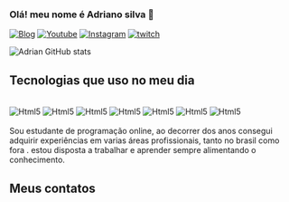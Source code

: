 ### Olá! meu nome é Adriano silva 🤝

[![Blog](https://img.shields.io/website-up-down-green-red/http/monip.org.svg)](#)
[![Youtube](https://img.shields.io/badge/YouTube-FF0000?style=for-the-badge&logo=youtube&logoColor=white)](#)
[![Instagram](https://img.shields.io/badge/Instagram-E4405F?style=for-the-badge&logo=instagram&logoColor=white)](https://www.instagram.com/adr.stark/)
[![twitch](https://img.shields.io/badge/Twitch-9146FF?style=for-the-badge&logo=twitch&logoColor=white)](#)

![Adrian GitHub stats](https://github-readme-stats.vercel.app/api?username=adrianwift&show_icons=true&theme=dracula)
## Tecnologias que uso no meu dia 
<div style="display: inline_block"><br/>
<img aling="center" alt="Html5" src="https://img.shields.io/badge/HTML5-E34F26?style=for-the-badge&logo=html5&logoColor=white" />
<img aling="center" alt="Html5" src="https://img.shields.io/badge/CSS3-1572B6?style=for-the-badge&logo=css3&logoColor=white" />
<img aling="center" alt="Html5" src="https://img.shields.io/badge/JavaScript-323330?style=for-the-badge&logo=javascript&logoColor=F7DF1E" />
<img aling="center" alt="Html5" src="https://img.shields.io/badge/Python-14354C?style=for-the-badge&logo=python&logoColor=white" />

<img aling="center" alt="Html5" src="https://img.shields.io/badge/Node.js-43853D?style=for-the-badge&logo=node.js&logoColor=white" />
<img aling="center" alt="Html5" src="https://img.shields.io/badge/TypeScript-007ACC?style=for-the-badge&logo=typescript&logoColor=white" />
<img aling="center" alt="Html5" src="https://img.shields.io/badge/React-20232A?style=for-the-badge&logo=react&logoColor=61DAFB" />

</div><br/>
Sou estudante de programação online, ao decorrer dos anos consegui adquirir
experiências em varias áreas profissionais, tanto no brasil como fora . estou disposta a
trabalhar e aprender sempre alimentando o conhecimento.

## Meus contatos
